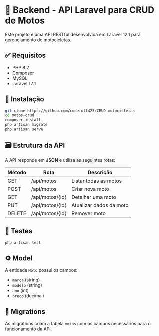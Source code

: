 # 🚀 Backend - API Laravel para CRUD de Motos

Este projeto é uma API RESTful desenvolvida em Laravel 12.1 para gerenciamento de motocicletas.

## ✅ Requisitos

- PHP 8.2
- Composer
- MySQL
- Laravel 12.1

## 🔧 Instalação

```bash
git clone https://github.com/codefull425/CRUD-motocicletas
cd motos-crud
composer install
php artisan migrate
php artisan serve
```

## 🗃️ Estrutura da API

A API responde em **JSON** e utiliza as seguintes rotas:

| Método | Rota              | Descrição                 |
|--------|-------------------|---------------------------|
| GET    | /api/motos        | Listar todas as motos     |
| POST   | /api/motos        | Criar nova moto           |
| GET    | /api/motos/{id}   | Detalhar uma moto         |
| PUT    | /api/motos/{id}   | Atualizar dados da moto   |
| DELETE | /api/motos/{id}   | Remover moto              |

## 🧪 Testes

```bash
php artisan test
```

## ⚙️ Model

A entidade `Moto` possui os campos:

- `marca` (string)
- `modelo` (string)
- `ano` (int)
- `preco` (decimal)

## 📂 Migrations

As migrations criam a tabela `motos` com os campos necessários para o funcionamento da API.
